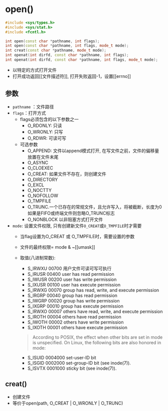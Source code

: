 # open()

```c++
#include <sys/types.h>
#include <sys/stat.h>
#include <fcntl.h>

int open(const char *pathname, int flags);
int open(const char *pathname, int flags, mode_t mode);
int creat(const char *pathname, mode_t mode);
int openat(int dirfd, const char *pathname, int flags);
int openat(int dirfd, const char *pathname, int flags, mode_t mode);
```

- 以特定的方式打开文件
- 打开成功返回[[文件描述符]], 打开失败返回-1，设置[[errno]]

## 参数

- `pathname` ：文件路径
- `flags`：打开方式 
  - flags必须包含的以下参数之一
     - O_RDONLY: 只读
     - O_WRONLY: 只写
     - O_RDWR: 可读可写
  - 可选参数
    - O_APPEND: 文件以append模式打开, 在写文件之前，文件的偏移量放置在文件末尾
    - O_ASYNC
    - O_CLOEXEC
     - O_CREAT: 如果文件不存在，则创建文件
    - O_DIRECTORY
    - O_EXCL
    - O_NOCTTY
    - O_NOFOLLOW
    - O_TMPFILE
    - O_TRUNC.一个已存在的常规文件，且允许写入，将被截断，长度为0  
       如果是FIFO或终端文件则忽略O_TRUNC标志
    - O_NONBLOCK 以非阻塞方式打开文件
- `mode`: 设置文件权限, 只有创建新文件`O_CREAT`或`O_TMPFILE`时才需要
  - 当flag设置为O_CREAT 或 O_TMPFILE时，需要设置的参数
  -  文件的最终权限= mode & ~[[umask]]
  - 取值(八进制常数):
    -  S_IRWXU  00700 用户文件可读可写可执行
    -  S_IRUSR  00400 user has read permission
    -  S_IWUSR  00200 user has write permission
    -  S_IXUSR  00100 user has execute permission
    -  S_IRWXG  00070 group has read, write, and execute permission
    -  S_IRGRP  00040 group has read permission
    -  S_IWGRP  00020 group has write permission
    -  S_IXGRP  00010 group has execute permission
    -  S_IRWXO  00007 others have read, write, and execute permission
    -  S_IROTH  00004 others have read permission
    -  S_IWOTH  00002 others have write permission
    -  S_IXOTH  00001 others have execute permission
    
    >  According to POSIX, the effect when other bits are set in mode is unspecified.  On Linux, the following bits are also honored in mode:
    -  S_ISUID  0004000 set-user-ID bit
    -  S_ISGID  0002000 set-group-ID bit (see inode(7)).
    -  S_ISVTX  0001000 sticky bit (see inode(7)).
    
## creat()
    
- 创建文件
- 等价于open(path, O_CREAT | O_WRONLY | O_TRUNC)